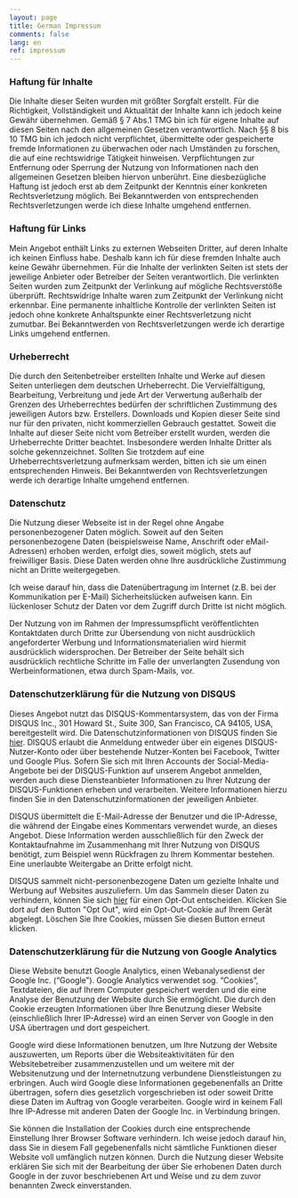 ```yaml
---
layout: page
title: German Impressum
comments: false
lang: en
ref: impressum
---
```


### Haftung für Inhalte

Die Inhalte dieser Seiten wurden mit größter Sorgfalt erstellt. Für die Richtigkeit, Vollständigkeit und Aktualität der Inhalte kann ich jedoch keine Gewähr übernehmen. Gemäß § 7 Abs.1 TMG bin ich für eigene Inhalte auf diesen Seiten nach den allgemeinen Gesetzen verantwortlich. Nach §§ 8 bis 10 TMG bin ich jedoch nicht verpflichtet, übermittelte oder gespeicherte fremde Informationen zu überwachen oder nach Umständen zu forschen, die auf eine rechtswidrige Tätigkeit hinweisen. Verpflichtungen zur Entfernung oder Sperrung der Nutzung von Informationen nach den allgemeinen Gesetzen bleiben hiervon unberührt. Eine diesbezügliche Haftung ist jedoch erst ab dem Zeitpunkt der Kenntnis einer konkreten Rechtsverletzung möglich. Bei Bekanntwerden von entsprechenden Rechtsverletzungen werde ich diese Inhalte umgehend entfernen.

### Haftung für Links

Mein Angebot enthält Links zu externen Webseiten Dritter, auf deren Inhalte ich keinen Einfluss habe. Deshalb kann ich für diese fremden Inhalte auch keine Gewähr übernehmen. Für die Inhalte der verlinkten Seiten ist stets der jeweilige Anbieter oder Betreiber der Seiten verantwortlich. Die verlinkten Seiten wurden zum Zeitpunkt der Verlinkung auf mögliche Rechtsverstöße überprüft. Rechtswidrige Inhalte waren zum Zeitpunkt der Verlinkung nicht erkennbar. Eine permanente inhaltliche Kontrolle der verlinkten Seiten ist jedoch ohne konkrete Anhaltspunkte einer Rechtsverletzung nicht zumutbar. Bei Bekanntwerden von Rechtsverletzungen werde ich derartige Links umgehend entfernen.

### Urheberrecht

Die durch den Seitenbetreiber erstellten Inhalte und Werke auf diesen Seiten unterliegen dem deutschen Urheberrecht. Die Vervielfältigung, Bearbeitung, Verbreitung und jede Art der Verwertung außerhalb der Grenzen des Urheberrechtes bedürfen der schriftlichen Zustimmung des jeweiligen Autors bzw. Erstellers. Downloads und Kopien dieser Seite sind nur für den privaten, nicht kommerziellen Gebrauch gestattet. Soweit die Inhalte auf dieser Seite nicht vom Betreiber erstellt wurden, werden die Urheberrechte Dritter beachtet. Insbesondere werden Inhalte Dritter als solche gekennzeichnet. Sollten Sie trotzdem auf eine Urheberrechtsverletzung aufmerksam werden, bitten ich sie um einen entsprechenden Hinweis. Bei Bekanntwerden von Rechtsverletzungen werde ich derartige Inhalte umgehend entfernen.

### Datenschutz

Die Nutzung dieser Webseite ist in der Regel ohne Angabe personenbezogener Daten möglich. Soweit auf den Seiten personenbezogene Daten (beispielsweise Name, Anschrift oder eMail-Adressen) erhoben werden, erfolgt dies, soweit möglich, stets auf freiwilliger Basis. Diese Daten werden ohne Ihre ausdrückliche Zustimmung nicht an Dritte weitergegeben.

Ich weise darauf hin, dass die Datenübertragung im Internet (z.B. bei der Kommunikation per E-Mail) Sicherheitslücken aufweisen kann. Ein lückenloser Schutz der Daten vor dem Zugriff durch Dritte ist nicht möglich.

Der Nutzung von im Rahmen der Impressumspflicht veröffentlichten Kontaktdaten durch Dritte zur Übersendung von nicht ausdrücklich angeforderter Werbung und Informationsmaterialien wird hiermit ausdrücklich widersprochen. Der Betreiber der Seite behält sich ausdrücklich rechtliche Schritte im Falle der unverlangten Zusendung von Werbeinformationen, etwa durch Spam-Mails, vor.

### Datenschutzerklärung für die Nutzung von DISQUS

Dieses Angebot nutzt das DISQUS-Kommentarsystem, das von der Firma DISQUS Inc., 301 Howard St., Suite 300, San Francisco, CA 94105, USA, bereitgestellt wird. Die Datenschutzinformationen von DISQUS finden Sie [hier](https://help.disqus.com/customer/portal/articles/466259-privacy-policy). DISQUS erlaubt die Anmeldung entweder über ein eigenes DISQUS-Nutzer-Konto oder über bestehende Nutzer-Konten bei Facebook, Twitter und Google Plus. Sofern Sie sich mit Ihren Accounts der Social-Media-Angebote bei der DISQUS-Funktion auf unserem Angebot anmelden, werden auch diese Diensteanbieter Informationen zu Ihrer Nutzung der DISQUS-Funktionen erheben und verarbeiten. Weitere Informationen hierzu finden Sie in den Datenschutzinformationen der jeweiligen Anbieter. 

DISQUS übermittelt die E-Mail-Adresse der Benutzer und die IP-Adresse, die während der Eingabe eines Kommentars verwendet wurde, an dieses Angebot. Diese Information werden ausschließlich für den Zweck der Kontaktaufnahme im Zusammenhang mit Ihrer Nutzung von DISQUS benötigt, zum Beispiel wenn Rückfragen zu Ihrem Kommentar bestehen. Eine unerlaubte Weitergabe an Dritte erfolgt nicht. 

DISQUS sammelt nicht-personenbezogene Daten um gezielte Inhalte und Werbung auf Websites auszuliefern. Um das Sammeln dieser Daten zu verhindern, können Sie sich [hier](https://help.disqus.com/customer/portal/articles/1657951) für einen Opt-Out entscheiden. Klicken Sie dort auf den Button "Opt Out", wird ein Opt-Out-Cookie auf Ihrem Gerät abgelegt. Löschen Sie Ihre Cookies, müssen Sie diesen Button erneut klicken.

### Datenschutzerklärung für die Nutzung von Google Analytics

Diese Website benutzt Google Analytics, einen Webanalysedienst der Google Inc. (“Google”). Google Analytics verwendet sog. “Cookies”, Textdateien, die auf Ihrem Computer gespeichert werden und die eine Analyse der Benutzung der Website durch Sie ermöglicht. Die durch den Cookie erzeugten Informationen über Ihre Benutzung dieser Website (einschließlich Ihrer IP-Adresse) wird an einen Server von Google in den USA übertragen und dort gespeichert.

Google wird diese Informationen benutzen, um Ihre Nutzung der Website auszuwerten, um Reports über die Websiteaktivitäten für den Websitebetreiber zusammenzustellen und um weitere mit der Websitenutzung und der Internetnutzung verbundene Dienstleistungen zu erbringen. Auch wird Google diese Informationen gegebenenfalls an Dritte übertragen, sofern dies gesetzlich vorgeschrieben ist oder soweit Dritte diese Daten im Auftrag von Google verarbeiten. Google wird in keinem Fall Ihre IP-Adresse mit anderen Daten der Google Inc. in Verbindung bringen.

Sie können die Installation der Cookies durch eine entsprechende Einstellung Ihrer Browser Software verhindern. Ich weise jedoch darauf hin, dass Sie in diesem Fall gegebenenfalls nicht sämtliche Funktionen dieser Website voll umfänglich nutzen können. Durch die Nutzung dieser Website erklären Sie sich mit der Bearbeitung der über Sie erhobenen Daten durch Google in der zuvor beschriebenen Art und Weise und zu dem zuvor benannten Zweck einverstanden.